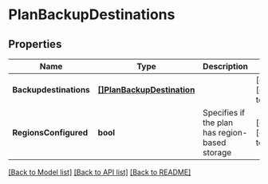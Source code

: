 # PlanBackupDestinations

## Properties
Name | Type | Description | Notes
------------ | ------------- | ------------- | -------------
**Backupdestinations** | [**[]PlanBackupDestination**](PlanBackupDestination.md) |  | [optional] [default to null]
**RegionsConfigured** | **bool** | Specifies if the plan has region-based storage | [optional] [default to null]

[[Back to Model list]](../README.md#documentation-for-models) [[Back to API list]](../README.md#documentation-for-api-endpoints) [[Back to README]](../README.md)


